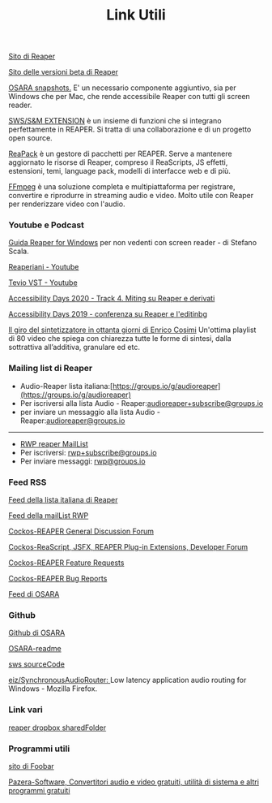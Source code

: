 ﻿---
layout: page
title: Link Utili
permalink: /linkUtili/
---


[Sito di Reaper](https://www.reaper.fm/)

[Sito delle versioni beta di Reaper](https://landoleet.org/)

[OSARA snapshots.](https://osara.reaperaccessibility.com/snapshots/) E' un  necessario componente aggiuntivo, sia per Windows che per Mac, che  rende accessibile Reaper con tutti gli screen reader.

[SWS/S&M EXTENSION](http://www.sws-extension.org/) è un insieme di funzioni che si integrano perfettamente in REAPER.
Si tratta di una collaborazione e di un progetto open source.

[ReaPack](https://reapack.com/) è un gestore di pacchetti per REAPER. Serve a mantenere aggiornato le risorse di Reaper, compreso il ReaScripts, JS effetti, estensioni, temi, language pack, modelli di interfacce web e di più.

[FFmpeg](https://ffmpeg.org) è una soluzione completa e multipiattaforma per registrare, convertire e riprodurre in streaming audio e video. Molto utile con Reaper per renderizzare  video con l'audio.

### Youtube e Podcast ###

[Guida Reaper for Windows](https://www.youtube.com/playlist?list=PL2JDtnJZcIfy5suHOc5ITP6bPKDcygOf0) per non vedenti con screen reader - di Stefano Scala.

[Reaperiani - Youtube](https://www.youtube.com/user/MYSTERYITALIANMAN/videos)

[Tevio VST - Youtube](https://www.youtube.com/user/TevioPedals/videos)

[Accessibility Days 2020 - Track 4. Miting su Reaper e derivati](https://www.youtube.com/watch?v=DtEvBprOBFs)

[Accessibility Days 2019 - conferenza su Reaper e l'editinbg](https://www.youtube.com/watch?v=R7Oyuoekd3Q)

[Il giro del sintetizzatore in ottanta giorni di Enrico Cosimi](https://www.youtube.com/playlist?list=PL0870827AA8B48185) Un'ottima playlist di 80 video che spiega con chiarezza tutte le forme di sintesi, dalla sottrattiva all’additiva, granulare ed etc.

### Mailing list di Reaper ###

*	Audio-Reaper lista italiana:[https://groups.io/g/audioreaper](https://groups.io/g/audioreaper)
*	Per iscriversi alla lista  Audio - Reaper:[audioreaper+subscribe@groups.io](audioreaper+subscribe@groups.io)
*	per inviare un messaggio alla lista Audio - Reaper:[audioreaper@groups.io](audioreaper@groups.io)

---

*	[RWP reaper MailList](https://groups.io/g/rwp)
*	Per iscriversi: [rwp+subscribe@groups.io](rwp+subscribe@groups.io)
*	Per inviare messaggi: <rwp@groups.io>

### Feed RSS ###

[Feed della lista italiana di Reaper](https://groups.io/g/audioreaper/rss)

[Feed della mailList RWP](https://groups.io/g/rwp/rss)

[Cockos-REAPER General Discussion Forum](https://forum.cockos.com/external.php?type=RSS2&forumids=19)

[Cockos-ReaScript, JSFX, REAPER Plug-in Extensions, Developer Forum](https://forum.cockos.com/external.php?type=RSS2&forumids=3)

[Cockos-REAPER Feature Requests](https://forum.cockos.com/external.php?type=RSS2&forumids=23)

[Cockos-REAPER Bug Reports](https://forum.cockos.com/external.php?type=RSS2&forumids=22)

[Feed di OSARA](https://github.com/jcsteh/osara/commits/master.atom)

### Github ###

[Github di OSARA](https://github.com/jcsteh/osara.git)

[OSARA-readme](https://github.com/jcsteh/osara/blob/master/readme.md)

[sws sourceCode](https://github.com/reaper-oss/sws)

[eiz/SynchronousAudioRouter: ](https://github.com/eiz/SynchronousAudioRouter) Low latency application audio routing for Windows - Mozilla Firefox.

### Link vari ###

[reaper dropbox sharedFolder](https://tiny.cc/ReaperDropbox)

### Programmi utili ###

[sito di Foobar](https://www.foobar2000.org)

[Pazera-Software, Convertitori audio e video gratuiti, utilità di sistema e altri programmi gratuiti](https://www.pazera-software.com)
